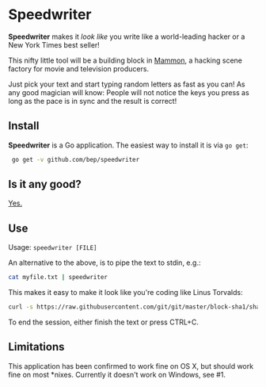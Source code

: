 # Speedwriter

**Speedwriter** makes it *look like* you write like a world-leading hacker or a New York Times best seller!

This nifty little tool will be a building block in [Mammon](https://github.com/bep/mammon), a hacking scene factory for movie and television producers. 

Just pick your text and start typing random letters as fast as you can! As any good magician will know: People will not notice the keys you press as long as the pace is in sync and the result is correct!

## Install

**Speedwriter** is a Go application. The easiest way to install it is via `go get`:

```bash
 go get -v github.com/bep/speedwriter
```

## Is it any good?

[Yes.](https://news.ycombinator.com/item?id=3067434)

## Use

Usage: `speedwriter [FILE]`
		
An alternative to the above, is to pipe the text to stdin, e.g.:
	
```bash	
cat myfile.txt | speedwriter
```
	
This makes it easy to make it look like you're coding like Linus Torvalds:

```bash
curl -s https://raw.githubusercontent.com/git/git/master/block-sha1/sha1.c | egrep -v "^(//|/\*| \*)" | tail -n +153 | speedwriter
```

To end the session, either finish the text or press CTRL+C.	

## Limitations

This application has been confirmed to work fine on OS X, but should work fine on most *nixes. Currently it doesn't work on Windows, see #1.

